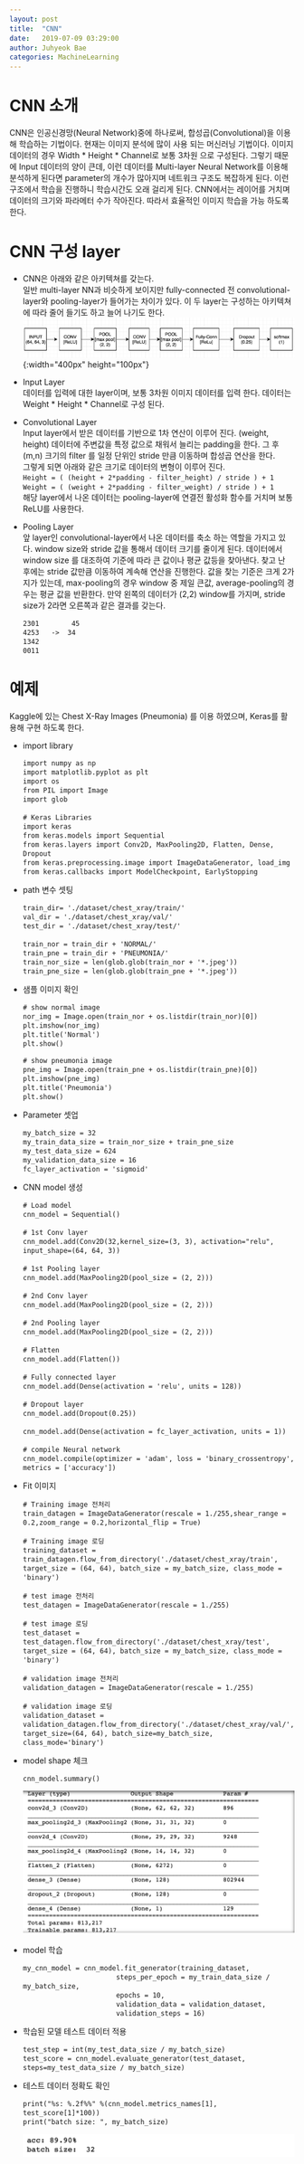 ```yaml
---
layout: post
title:  "CNN"
date:   2019-07-09 03:29:00
author: Juhyeok Bae
categories: MachineLearning
---
```

# CNN 소개
CNN은 인공신경망(Neural Network)중에 하나로써, 합성곱(Convolutional)을 이용해 학습하는 기법이다. 현재는 이미지 분석에 많이 사용 되는 머신러닝 기법이다. 이미지 데이터의 경우 Width * Height * Channel로 보통 3차원 으로 구성된다. 그렇기 때문에 Input 데이터의 양이 큰데, 이런 데이터를 Multi-layer Neural Network를 이용해 분석하게 된다면 parameter의 개수가 많아지며 네트워크 구조도 복잡하게 된다. 이런 구조에서 학습을 진행하니 학습시간도 오래 걸리게 된다. CNN에서는 레이어를 거치며 데이터의 크기와 파라메터 수가 작아진다. 따라서 효율적인 이미지 학습을 가능 하도록 한다.

# CNN 구성 layer
- CNN은 아래와 같은 아키텍쳐를 갖는다.  
  일반 multi-layer NN과 비슷하게 보이지만 fully-connected 전 convolutional-layer와 pooling-layer가 들어가는 차이가 있다. 이 두 layer는 구성하는 아키텍쳐에 따라 줄어 들기도 하고 늘어 나기도 한다.
![CNN Arch](/assets/img/cnn-arch.png){:width="400px" height="100px"}

- Input Layer  
  데이터를 입력에 대한 layer이며, 보통 3차원 이미지 데이터를 입력 한다. 데이터는 Weight * Height * Channel로 구성 된다.

- Convolutional Layer  
  Input layer에서 받은 데이터를 기반으로 1차 연산이 이루어 진다. (weight, height) 데이터에 주변값을 특정 값으로 채워서 늘리는 padding을 한다. 그 후 (m,n) 크기의 filter 를 일정 단위인 stride 만큼 이동하며 합성곱 연산을 한다.  
  그렇게 되면 아래와 같은 크기로 데이터의 변형이 이루어 진다.  
  `Height = ( (height + 2*padding - filter_height) / stride ) + 1`  
  `Weight = ( (weight + 2*padding - filter_weight) / stride ) + 1`  
  해당 layer에서 나온 데이터는 pooling-layer에 연결전 활성화 함수를 거치며 보통 ReLU를 사용한다.

- Pooling Layer  
  앞 layer인 convolutional-layer에서 나온 데이터를 축소 하는 역할을 가지고 있다. window size와 stride 값을 통해서 데이터 크기를 줄이게 된다. 데이터에서 window size 를 대조하여 기준에 따라 큰 값이나 평균 값등을 찾아낸다. 찾고 난 후에는 stride 값만큼 이동하여 계속해 연산을 진행한다. 값을 찾는 기준은 크게 2가지가 있는데, max-pooling의 경우 window 중 제일 큰값, average-pooling의 경우는 평균 값을 반환한다.
  만약 왼쪽의 데이터가 (2,2) window를 가지며, stride size가 2라면 오른쪽과 같은 결과를 갖는다.
  ```
  2301        45
  4253   ->  34
  1342
  0011
  ```

# 예제
Kaggle에 있는 Chest X-Ray Images (Pneumonia) 를 이용 하였으며, Keras를 활용해 구현 하도록 한다.

- import library
  ```
  import numpy as np
  import matplotlib.pyplot as plt
  import os
  from PIL import Image
  import glob

  # Keras Libraries
  import keras
  from keras.models import Sequential
  from keras.layers import Conv2D, MaxPooling2D, Flatten, Dense, Dropout
  from keras.preprocessing.image import ImageDataGenerator, load_img
  from keras.callbacks import ModelCheckpoint, EarlyStopping
  ```
- path 변수 셋팅
  ```
  train_dir= './dataset/chest_xray/train/'
  val_dir = './dataset/chest_xray/val/'
  test_dir = './dataset/chest_xray/test/'

  train_nor = train_dir + 'NORMAL/'
  train_pne = train_dir + 'PNEUMONIA/'
  train_nor_size = len(glob.glob(train_nor + '*.jpeg'))
  train_pne_size = len(glob.glob(train_pne + '*.jpeg'))
  ```
- 샘플 이미지 확인
  ```
  # show normal image
  nor_img = Image.open(train_nor + os.listdir(train_nor)[0])
  plt.imshow(nor_img)
  plt.title('Normal')
  plt.show()
  ```
  ```
  # show pneumonia image
  pne_img = Image.open(train_pne + os.listdir(train_pne)[0])
  plt.imshow(pne_img)
  plt.title('Pneumonia')
  plt.show()
  ```
- Parameter 셋업
  ```
  my_batch_size = 32
  my_train_data_size = train_nor_size + train_pne_size
  my_test_data_size = 624
  my_validation_data_size = 16
  fc_layer_activation = 'sigmoid'
  ```
- CNN model 생성
  ```
  # Load model
  cnn_model = Sequential()

  # 1st Conv layer
  cnn_model.add(Conv2D(32,kernel_size=(3, 3), activation="relu", input_shape=(64, 64, 3))

  # 1st Pooling layer
  cnn_model.add(MaxPooling2D(pool_size = (2, 2)))

  # 2nd Conv layer
  cnn_model.add(MaxPooling2D(pool_size = (2, 2)))

  # 2nd Pooling layer
  cnn_model.add(MaxPooling2D(pool_size = (2, 2)))

  # Flatten
  cnn_model.add(Flatten())

  # Fully connected layer
  cnn_model.add(Dense(activation = 'relu', units = 128))

  # Dropout layer
  cnn_model.add(Dropout(0.25))

  cnn_model.add(Dense(activation = fc_layer_activation, units = 1))

  # compile Neural network
  cnn_model.compile(optimizer = 'adam', loss = 'binary_crossentropy', metrics = ['accuracy'])
  ```
- Fit 이미지
  ```
  # Training image 전처리
  train_datagen = ImageDataGenerator(rescale = 1./255,shear_range = 0.2,zoom_range = 0.2,horizontal_flip = True)

  # Training image 로딩
  training_dataset = train_datagen.flow_from_directory('./dataset/chest_xray/train', target_size = (64, 64), batch_size = my_batch_size, class_mode = 'binary')

  # test image 전처리
  test_datagen = ImageDataGenerator(rescale = 1./255)

  # test image 로딩
  test_dataset = test_datagen.flow_from_directory('./dataset/chest_xray/test', target_size = (64, 64), batch_size = my_batch_size, class_mode = 'binary')

  # validation image 전처리
  validation_datagen = ImageDataGenerator(rescale = 1./255)

  # validation image 로딩
  validation_dataset = validation_datagen.flow_from_directory('./dataset/chest_xray/val/', target_size=(64, 64), batch_size=my_batch_size, class_mode='binary')
  ```
- model shape 체크
  ```
  cnn_model.summary()
  ```
  ![CNN shape](/assets/img/cnn-shape.png)

- model 학습
  ```
  my_cnn_model = cnn_model.fit_generator(training_dataset,
                         steps_per_epoch = my_train_data_size / my_batch_size,
                         epochs = 10,
                         validation_data = validation_dataset,
                         validation_steps = 16)
  ```
- 학습된 모델 테스트 데이터 적용
  ```
  test_step = int(my_test_data_size / my_batch_size)
  test_score = cnn_model.evaluate_generator(test_dataset, steps=my_test_data_size / my_batch_size)
  ```
- 테스트 데이터 정확도 확인
  ```
  print("%s: %.2f%%" %(cnn_model.metrics_names[1], test_score[1]*100))
  print("batch size: ", my_batch_size)
  ```
  ![CNN shape](/assets/img/cnn-accuracy.png)
